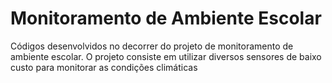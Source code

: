 # Monitoramento de Ambiente Escolar
Códigos desenvolvidos no decorrer do projeto de monitoramento de ambiente escolar.
O projeto consiste em utilizar diversos sensores de baixo custo para monitorar as condições
climáticas
